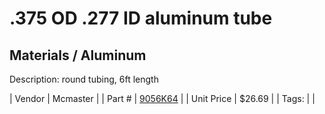 # .375 OD .277 ID aluminum tube
## Materials / Aluminum
Description: 	round tubing, 6ft length 

| Vendor | Mcmaster | 
| Part # | [9056K64](https://www.mcmaster.com/#9056K64) | 
| Unit Price | $26.69 | 
| Tags: |  | 
